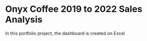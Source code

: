 # Onyx Coffee 2019 to 2022 Sales Analysis
In this portfolio project, the dashboard is created on Excel
